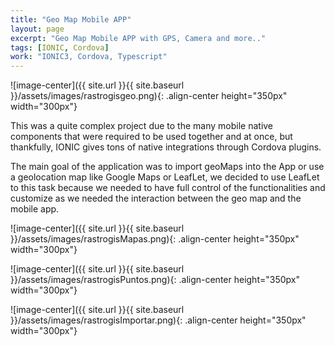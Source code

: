 ```yaml
---
title: "Geo Map Mobile APP"
layout: page
excerpt: "Geo Map Mobile APP with GPS, Camera and more.."
tags: [IONIC, Cordova] 
work: "IONIC3, Cordova, Typescript"
---
```


![image-center]({{ site.url }}{{ site.baseurl }}/assets/images/rastrogisgeo.png){: .align-center height="350px" width="300px"}

This was a quite complex project due to the many mobile native components that were required to be used together and at once, but thankfully, IONIC gives tons of native integrations through Cordova plugins. 

The main goal of the application was to import geoMaps into the App or use a geolocation map like Google Maps or LeafLet, we decided to use LeafLet to this task because we needed to have full control of the functionalities and customize as we needed the interaction between the geo map and the mobile app. 

![image-center]({{ site.url }}{{ site.baseurl }}/assets/images/rastrogisMapas.png){: .align-center height="350px" width="300px"}

![image-center]({{ site.url }}{{ site.baseurl }}/assets/images/rastrogisPuntos.png){: .align-center height="350px" width="300px"}

![image-center]({{ site.url }}{{ site.baseurl }}/assets/images/rastrogisImportar.png){: .align-center height="350px" width="300px"}